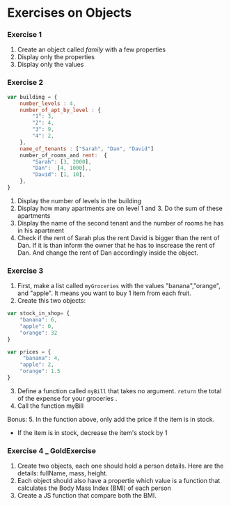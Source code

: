 <!--Tags=["objects"]-->

# Exercises on Objects

###  Exercise 1
1. Create an object called *family* with a few properties
2. Display only the properties
3. Display only the values 

###  Exercise 2
```javascript
var building = {
    number_levels : 4,
    number_of_apt_by_level : {
        "1": 3,
        "2": 4,
        "3": 9,
        "4": 2,
    },
    name_of_tenants : ["Sarah", "Dan", "David"]
    number_of_rooms_and rent:  {
        "Sarah": [3, 2000],
        "Dan":  [4, 1000],,
        "David": [1, 10],
    },
}
```
1. Display the number of levels in the building
2. Display how many apartments are on level 1 and 3. Do the sum of these apartments
2. Display the name of the second tenant and the number of rooms he has in his apartment
3. Check if the rent of Sarah plus the rent David is bigger than the rent of Dan. 
If it is than inform the owner that he has to inscrease the rent of Dan. And change the rent of Dan accordingly inside the object.


###  Exercise 3
1. First, make a list called `myGroceries` with the values "banana","orange", and "apple".  It means you want to buy 1 item from each fruit.
2. Create this two objects: 

```javascript
var stock_in_shop= { 
    "banana": 6, 
    "apple": 0, 
    "orange": 32 
}  

var prices = {    
     "banana": 4, 
    "apple": 2, 
    "orange": 1.5 
} 
```

3. Define a function called `myBill` that takes no argument. `return` the total of the expense for your groceries .
4. Call the function myBill 

Bonus: 
5. In the function above, only add the price if the item is in stock. 
* If the item is in stock, decrease the item's stock by 1

###  Exercise 4 _ **GoldExercise**
1. Create two objects, each one should hold a person details. Here are the details:  fullName, mass, height.
2. Each object should also have a propertie which value is a function that calculates the Body Mass Index (BMI) of each person
3. Create a JS function that compare both the BMI. 

